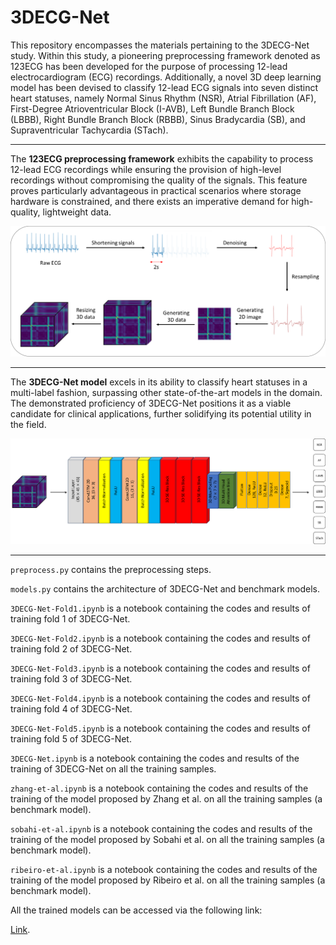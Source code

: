 # 3DECG-Net
This repository encompasses the materials pertaining to the 3DECG-Net study. Within this study, a pioneering preprocessing framework denoted as 123ECG has been developed for the purpose of processing 12-lead electrocardiogram (ECG) recordings. Additionally, a novel 3D deep learning model has been devised to classify 12-lead ECG signals into seven distinct heart statuses, namely Normal Sinus Rhythm (NSR), Atrial Fibrillation (AF), First-Degree Atrioventricular Block (I-AVB), Left Bundle Branch Block (LBBB), Right Bundle Branch Block (RBBB), Sinus Bradycardia (SB), and Supraventricular Tachycardia (STach).
______________________
The **123ECG preprocessing framework** exhibits the capability to process 12-lead ECG recordings while ensuring the provision of high-level recordings without compromising the quality of the signals. This feature proves particularly advantageous in practical scenarios where storage hardware is constrained, and there exists an imperative demand for high-quality, lightweight data.

![123ECG preprocessing framework](123ecg.png)
______________________
The **3DECG-Net model** excels in its ability to classify heart statuses in a multi-label fashion, surpassing other state-of-the-art models in the domain. The demonstrated proficiency of 3DECG-Net positions it as a viable candidate for clinical applications, further solidifying its potential utility in the field.

![3DECG-Net](ECGNet.png)
______________________

`preprocess.py` contains the preprocessing steps.

`models.py` contains the architecture of 3DECG-Net and benchmark models.

`3DECG-Net-Fold1.ipynb` is a notebook containing the codes and results of training fold 1 of 3DECG-Net.

`3DECG-Net-Fold2.ipynb` is a notebook containing the codes and results of training fold 2 of 3DECG-Net.

`3DECG-Net-Fold3.ipynb` is a notebook containing the codes and results of training fold 3 of 3DECG-Net.

`3DECG-Net-Fold4.ipynb` is a notebook containing the codes and results of training fold 4 of 3DECG-Net.

`3DECG-Net-Fold5.ipynb` is a notebook containing the codes and results of training fold 5 of 3DECG-Net.

`3DECG-Net.ipynb` is a notebook containing the codes and results of the training of 3DECG-Net on all the training samples.

`zhang-et-al.ipynb` is a notebook containing the codes and results of the training of the model proposed by Zhang et al. on all the training samples (a benchmark model).

`sobahi-et-al.ipynb` is a notebook containing the codes and results of the training of the model proposed by Sobahi et al. on all the training samples (a benchmark model).

`ribeiro-et-al.ipynb` is a notebook containing the codes and results of the training of the model proposed by Ribeiro et al. on all the training samples (a benchmark model).




All the trained models can be accessed via the following link:

[Link]([https://pages.github.com/](https://drive.google.com/drive/folders/1S7EihnnilsTMQZtOr7bIOwGyYo7p4uQP?usp=sharing)https://drive.google.com/drive/folders/1S7EihnnilsTMQZtOr7bIOwGyYo7p4uQP?usp=sharing).

